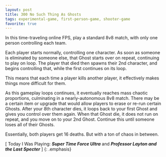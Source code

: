 ```yaml
---
layout: post
title: 300 No Such Thing As Ghosts
tags: experimental-game, first-person-game, shooter-game
favorite: true
---
```

In this time-traveling online FPS, play a standard 8v8 match, with only one person controlling each team.

Each player starts normally, controlling one character.  As soon as someone is eliminated by someone else, that Ghost starts over on repeat, continuing to play on loop.  The player that died then spawns their 2nd character, and begins controlling that, while the first continues on its loop.

This means that each time a player kills another player, it effectively makes things more difficult for them.

As this gameplay loops continues, it eventually reaches mass chaotic proportions, culminating in a nearly-autonomous 8v8 match.  There may be a certain item or upgrade that would allow players to erase or re-run certain Ghosts. After your 8th character dies, it loops back to your first Ghost and gives you control over them again.  When that Ghost die, it does not run on repeat, and you move on to your 2nd Ghost. Continue this until someone loses all of their Ghosts.

Essentially, both players get 16 deaths.  But with a ton of chaos in between.

[ Today I Was Playing: ***Super Time Force Ultra*** and ***Professor Layton and the Last Specter*** ]
{: .emphasis}

